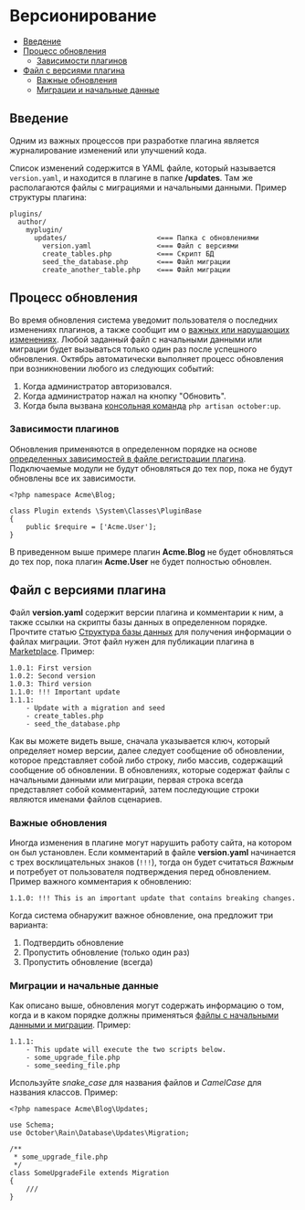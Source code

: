 # Версионирование

- [Введение](#introduction)
- [Процесс обновления](#update-process)
    - [Зависимости плагинов](#plugin-depedencies)
- [Файл с версиями плагина](#version-file)
    - [Важные обновления](#important-updates)
    - [Миграции и начальные данные](#migration-seed-files)

<a name="introduction" class="anchor"></a>
## Введение

Одним из важных процессов при разработке плагина является журналирование изменений или улучшений кода.

Список изменений содержится в YAML файле, который называется `version.yaml`, и находится в плагине в папке **/updates**. Там же располагаются файлы с миграциями и начальными данными. Пример структуры плагина:

    plugins/
      author/
        myplugin/
          updates/                      <=== Папка с обновлениями
            version.yaml                <=== Файл с версиями
            create_tables.php           <=== Скрипт БД
            seed_the_database.php       <=== Файл миграции
            create_another_table.php    <=== Файл миграции

<a name="update-process" class="anchor"></a>
## Процесс обновления

Во время обновления система уведомит пользователя о последних изменениях плагинов, а также сообщит им о [важных или нарушающих изменениях](#important-updates). Любой заданный файл с начальными данными или миграции будет вызываться только один раз после успешного обновления. Октябрь автоматически выполняет процесс обновления при возникновении любого из следующих событий:

1. Когда администратор авторизовался.
1. Когда администратор нажал на кнопку "Обновить".
1. Когда была вызвана [консольная команда](./console-commands#console-up-command) `php artisan october:up`.

<a name="plugin-depedencies" class="anchor"></a>
### Зависимости плагинов

Обновления применяются в определенном порядке на основе [определенных зависимостей в файле регистрации плагина](./files/registration#dependency-definition). Подключаемые модули не будут обновляться до тех пор, пока не будут обновлены все их зависимости.

    <?php namespace Acme\Blog;

    class Plugin extends \System\Classes\PluginBase
    {
        public $require = ['Acme.User'];
    }

В приведенном выше примере плагин **Acme.Blog** не будет обновляться до тех пор, пока плагин **Acme.User** не будет полностью обновлен.

<a name="version-file" class="anchor"></a>
## Файл с версиями плагина

Файл **version.yaml** содержит версии плагина и комментарии к ним, а также ссылки на скрипты базы данных в определенном порядке. Прочтите статью [Структура базы данных](./database/structure) для получения информации о файлах миграции. Этот файл нужен для публикации плагина в [Marketplace](http://octobercms.com/help/site/marketplace). Пример:

    1.0.1: First version
    1.0.2: Second version
    1.0.3: Third version
    1.1.0: !!! Important update
    1.1.1:
        - Update with a migration and seed
        - create_tables.php
        - seed_the_database.php

Как вы можете видеть выше, сначала указывается ключ, который определяет номер версии, далее следует сообщение об обновлении, которое представляет собой либо строку, либо массив, содержащий сообщение об обновлении. В обновлениях, которые содержат файлы с начальными данными или миграции, первая строка всегда представляет собой комментарий, затем последующие строки являются именами файлов сценариев.

<a name="important-updates" class="anchor"></a>
### Важные обновления

Иногда изменения в плагине могут нарушить работу сайта, на котором он был установлен. Если комментарий в файле **version.yaml** начинается с трех восклицательных знаков (`!!!`), тогда он будет считаться *Важным* и потребует от пользователя подтверждения перед обновлением. Пример важного комментария к обновлению:

    1.1.0: !!! This is an important update that contains breaking changes.

Когда система обнаружит важное обновление, она предложит три варианта:

1. Подтвердить обновление
1. Пропустить обновление (только один раз)
1. Пропустить обновление (всегда)

<a name="migration-seed-files" class="anchor"></a>
### Миграции и начальные данные

Как описано выше, обновления могут содержать информацию о том, когда и в каком порядке должны применяться [файлы с начальными данными и миграции](./database/structure). Пример:

    1.1.1:
        - This update will execute the two scripts below.
        - some_upgrade_file.php
        - some_seeding_file.php

Используйте *snake_case* для названия файлов и *CamelCase* для названия классов. Пример:

    <?php namespace Acme\Blog\Updates;

    use Schema;
    use October\Rain\Database\Updates\Migration;

    /**
     * some_upgrade_file.php
     */
    class SomeUpgradeFile extends Migration
    {
        ///
    }
